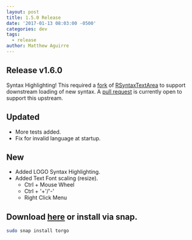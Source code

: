 ```yaml
---
layout: post
title: 1.5.0 Release
date: '2017-01-13 08:03:00 -0500'
categories: dev
tags:
  - release
author: Matthew Aguirre
---
```


## Release v1.6.0

Syntax Highlighting!  This required a [fork](https://github.com/ZenHarbinger/RSyntaxTextArea) of [RSyntaxTextArea](https://github.com/bobbylight/RSyntaxTextArea) to support downstream loading of new syntax.  A [pull request](https://github.com/bobbylight/RSyntaxTextArea/pull/223) is currently open to support this upstream.

## Updated
- More tests added.
- Fix for invalid language at startup.

## New
- Added LOGO Syntax Highlighting.
- Added Text Font scaling (resize).
  - Ctrl + Mouse Wheel
  - Ctrl + '+'/'-'
  - Right Click Menu

## Download [here][1] or install via snap.

```sh
sudo snap install torgo
```
[1]: https://github.com/ZenHarbinger/torgo/releases
